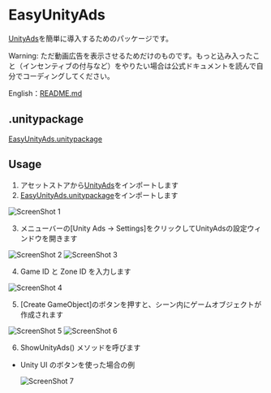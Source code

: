 # EasyUnityAds

[UnityAds](https://unityads.unity3d.com/)を簡単に導入するためのパッケージです。

Warning: ただ動画広告を表示させるためだけのものです。もっと込み入ったこと（インセンティブの付与など）をやりたい場合は公式ドキュメントを読んで自分でコーディングしてください。

English：[README.md](README.md)

## .unitypackage

[EasyUnityAds.unitypackage](https://github.com/yasuyuki-kamata/EasyUnityAds/releases/download/v2.0.2/EasyUnityAds.unitypackage)

## Usage

1. アセットストアから[UnityAds](https://www.assetstore.unity3d.com/en/#!/content/21027)をインポートします
2. [EasyUnityAds.unitypackage](https://github.com/yasuyuki-kamata/EasyUnityAds/releases/download/v2.0.2/EasyUnityAds.unitypackage)をインポートします

  ![ScreenShot 1][ss1]

3. メニューバーの[Unity Ads -> Settings]をクリックしてUnityAdsの設定ウィンドウを開きます

  ![ScreenShot 2][ss2]
  ![ScreenShot 3][ss3]

4. Game ID と Zone ID を入力します

  ![ScreenShot 4][ss4]

5. [Create GameObject]のボタンを押すと、シーン内にゲームオブジェクトが作成されます

  ![ScreenShot 5][ss5]
  ![ScreenShot 6][ss6]

6. ShowUnityAds() メソッドを呼びます
  * Unity UI のボタンを使った場合の例

    ![ScreenShot 7][ss7]

[ss1]: http://yasuyuki-kamata.github.io/images/EasyUnityAds/ss1.png
[ss2]: http://yasuyuki-kamata.github.io/images/EasyUnityAds/ss2.png
[ss3]: http://yasuyuki-kamata.github.io/images/EasyUnityAds/ss3.png
[ss4]: http://yasuyuki-kamata.github.io/images/EasyUnityAds/ss4.png
[ss5]: http://yasuyuki-kamata.github.io/images/EasyUnityAds/ss5.png
[ss6]: http://yasuyuki-kamata.github.io/images/EasyUnityAds/ss6.png
[ss7]: http://yasuyuki-kamata.github.io/images/EasyUnityAds/ss7.png
